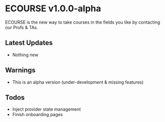 # ECOURSE v1.0.0-alpha
ECOURSE is the new way to take courses in the fields you like by contacting our Profs & TAs.

## Latest Updates
- Nothing new

## Warnings
- This is an alpha version (under-development & missing features)

## Todos
- Inject provider state management
- Finish onboarding pages